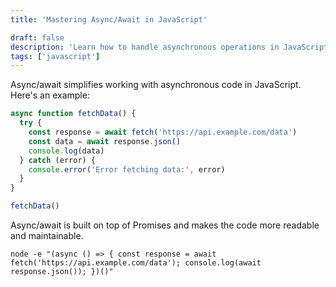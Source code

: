 ```yaml
---
title: 'Mastering Async/Await in JavaScript'

draft: false
description: 'Learn how to handle asynchronous operations in JavaScript using async/await.'
tags: ['javascript']
---
```


Async/await simplifies working with asynchronous code in JavaScript. Here's an example:

```javascript
async function fetchData() {
  try {
    const response = await fetch('https://api.example.com/data')
    const data = await response.json()
    console.log(data)
  } catch (error) {
    console.error('Error fetching data:', error)
  }
}

fetchData()
```

Async/await is built on top of Promises and makes the code more readable and maintainable.

```shell title="Running Async/Await Example"
node -e "(async () => { const response = await fetch('https://api.example.com/data'); console.log(await response.json()); })()"
```
